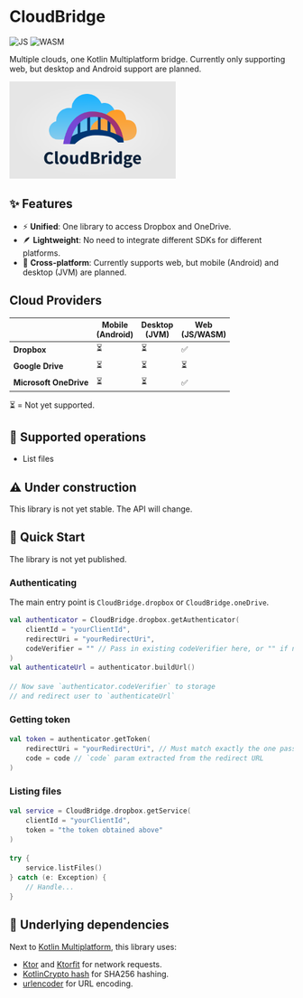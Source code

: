 # CloudBridge

![JS](https://img.shields.io/badge/JavaScript-yellow.svg?logo=javascript)
![WASM](https://img.shields.io/badge/WebAssembly-purple.svg?logo=webassembly)

Multiple clouds, one Kotlin Multiplatform bridge. Currently only supporting
web, but desktop and Android support are planned.

<img height="172" src="/docs/images/logo.png"/>

## ✨ Features

* ⚡ **Unified**: One library to access Dropbox and OneDrive.
* 🪶 **Lightweight**: No need to integrate different SDKs for different platforms.
* 📱 **Cross-platform**: Currently supports web, but mobile (Android) and
  desktop (JVM) are planned.

## Cloud Providers

|                        | Mobile<br>(Android) | Desktop<br>(JVM) | Web<br>(JS/WASM) |
|------------------------|---------------------|------------------|------------------|
| **Dropbox**            | ⏳                   | ⏳                | ✅                |
| **Google Drive**       | ⏳                   | ⏳                | ⏳                |
| **Microsoft OneDrive** | ⏳                   | ⏳                | ✅                |

⏳ = Not yet supported.

## 💾 Supported operations

* List files

## ⚠️ Under construction

This library is not yet stable. The API will change.

## 🚀 Quick Start

The library is not yet published.

### Authenticating

The main entry point is `CloudBridge.dropbox` or `CloudBridge.oneDrive`.

```kotlin
val authenticator = CloudBridge.dropbox.getAuthenticator(
    clientId = "yourClientId",
    redirectUri = "yourRedirectUri",
    codeVerifier = "" // Pass in existing codeVerifier here, or "" if not available yet.
)
val authenticateUrl = authenticator.buildUrl()

// Now save `authenticator.codeVerifier` to storage
// and redirect user to `authenticateUrl`
```

### Getting token

```kotlin
val token = authenticator.getToken(
    redirectUri = "yourRedirectUri", // Must match exactly the one passed in before
    code = code // `code` param extracted from the redirect URL
)
```

### Listing files

```kotlin
val service = CloudBridge.dropbox.getService(
    clientId = "yourClientId",
    token = "the token obtained above"
)

try {
    service.listFiles()
} catch (e: Exception) {
    // Handle...
}
```

## 🔗 Underlying dependencies

Next to [Kotlin Multiplatform](https://www.jetbrains.com/kotlin-multiplatform/), this library uses:

* [Ktor](https://ktor.io/) and [Ktorfit](https://foso.github.io/Ktorfit/) for network requests.
* [KotlinCrypto hash](https://github.com/KotlinCrypto/hash) for SHA256 hashing.
* [urlencoder](https://github.com/ethauvin/urlencoder) for URL encoding.
